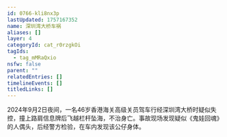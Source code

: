 ```yaml
---
id: 0766-kli8nx3p
lastUpdated: 1757167352
name: 深圳湾大桥车祸
aliases: []
layer: 4
categoryId: cat_r0rzgkOi
tagIds:
  - tag_mMRaQxio
nsfw: false
parent: ""
relatedEntries: []
timelineEvents: []
titledLinks: []
---
```


2024年9月2日夜间，一名46岁香港海关高级关员驾车行经深圳湾大桥时疑似失控，撞上路肩信息牌后飞越栏杆坠海，不治身亡。事故现场发现疑似《鬼娃回魂》的人偶头，后经警方检验，在车内发现该公仔身体。